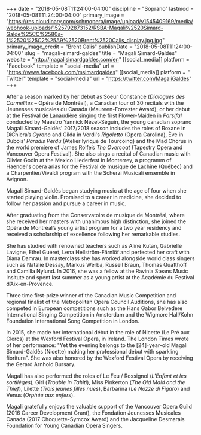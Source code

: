 +++
date = "2018-05-08T11:24:00-04:00"
discipline = "Soprano"
lastmod = "2018-05-08T11:24:00-04:00"
primary_image = "https://res.cloudinary.com/schmopera/image/upload/v1545409169/media/webhook-uploads/1525792873152/RSBA-Magali%2520Simard-Galde%25CC%2580s-1%2520%25C2%25A9%2520Brent%2520Calis_display.jpg.jpg"
primary_image_credit = "Brent Calis"
publishDate = "2018-05-08T11:24:00-04:00"
slug = "magali-simard-galdes"
title = "Magali Simard-Galdès"
website = "http://magalisimardgaldes.com/en"
[[social_media]]
platform = "Facebook"
template = "social-media"
url = "https://www.facebook.com/msimardgaldes"
[[social_media]]
platform = " Twitter"
template = "social-media"
url = "https://twitter.com/MagaliGaldes"
+++

After a season marked by her debut as Soeur Constance (*Dialogues des Carmélites* – Opéra de Montréal), a Canadian tour of 30 recitals with the Jeunesses musicales du Canada (Maureen-Forrester Award), or her debut at the Festival de Lanaudière singing the first Flower-Maiden in *Parsifal* conducted by Maestro Yannick Nézet-Séguin, the young canadian soprano Magali Simard-Galdès' 2017/2018 season includes the roles of Roxane in DiChiera’s *Cyrano* and Gilda in Verdi's *Rigoletto* (Opera Carolina), Ève in Dubois’ *Paradis Perdu* (Atelier lyrique de Tourcoing) and the Mad Chorus in the world premiere of James Rolfe’s *The Overcoat* (Tapestry Opera and Vancouver Opera Festival). She also sings a recital of Canadian music with Olivier Godin at the Mexico Liederfest in Monterrey, a programm of Haendel's opera arias for the Festival de musique de Lachine (Québec) and a Charpentier/Vivaldi program with the Scherzi Musicali ensemble in Avignon.

Magali Simard-Galdès began studying music at the age of four when she started playing violin. Promised to a career in medicine, she decided to follow her passion and pursue a career in music.

After graduating from the Conservatoire de musique de Montréal, where she received her masters with unanimous high distinction, she joined the Opéra de Montréal’s young artist program for a two year residency and received a scholarship of excellence following her remarkable studies.

She has studied with renowned teachers such as Aline Kutan, Gabrielle Lavigne, Ethel Guéret, Lena Hellström-Färnlöf and perfected her craft with Diana Damrau. In masterclass she has worked alongside world class singers such as Natalie Dessay, Markus Werba, Russell Braun, Thomas Quafthoff and Camilla Nylund. In 2016, she was a fellow at the Ravinia Steans Music Insitute and spent last summer as a young artist at the Académie du Festival d’Aix-en-Provence.

Three time first-prize winner of the Canadian Music Competition and regional finalist of the Metropolitan Opera Council Auditions, she has also competed in European competitions such as the Hans Gabor Belvedere International Singing Competition in Amsterdam and the Wigmore Hall/Kohn Foundation International Song Competition in London.

In 2015, she made her international début in the role of Nicette (Le Pré aux Clercs) at the Wexford Festival Opera, in Ireland. The London Times wrote of her performance: "Yet the evening belongs to the [24]-year-old Magali Simard-Galdès (Nicette) making her professional debut with sparkling fioritura". She was also honored by the Wexford Festival Opera by receiving the Gerard Arnhold Bursary.

Magali has also performed the roles of Le Feu / Rossignol (*L'Enfant et les sortilèges*), Girl (*Trouble in Tahiti*), Miss Pinkerton (*The Old Maid and the Thief*), Lilette (*Trois jeunes filles nues*), Barbarina (*Le Nozze di Figaro*) and Venus (*Orphée aux enfers*).

Magali gratefully enjoys the valuable support of the Vancouver Opera Guild (2016 Career Development Grant), the Fondation Jeunesses Musicales Canada (2017 Choquette-Symcox Award) and the Jacqueline Desmarais Foundation for Young Canadian Opera Singers.
